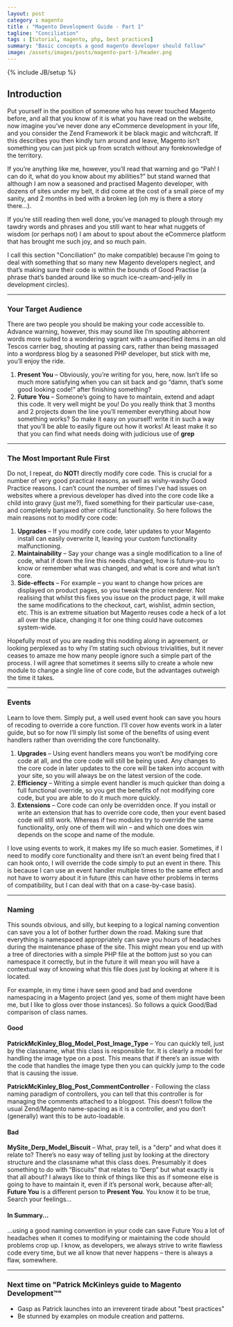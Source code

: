 ```yaml
---
layout: post
category : magento
title : "Magento Development Guide - Part 1"
tagline: "Conciliation"
tags : [tutorial, magento, php, best practices]
summary: "Basic concepts a good magento developer should follow"
image: /assets/images/posts/magento-part-1/header.png
---
```

{% include JB/setup %}

## Introduction

Put yourself in the position of someone who has never touched Magento before, and all that you know of it is what you have read on the website, now imagine you’ve never done any eCommerce development in your life, and you consider the Zend Framework it be black magic and witchcraft. If this describes you then kindly turn around and leave, Magento isn’t something you can just pick up from scratch without any foreknowledge of the territory.

If you’re anything like me, however, you’ll read that warning and go “Pah! I can do it, what do you know about my abilities?” but stand warned that although I am now a seasoned and practised Magento developer, with dozens of sites under my belt, it did come at the cost of a small piece of my sanity, and 2 months in bed with a broken leg (oh my is there a story there…).

If you’re still reading then well done, you’ve managed to plough through my tawdry words and phrases and you still want to hear what nuggets of wisdom (or perhaps not) I am about to spout about the eCommerce platform that has brought me such joy, and so much pain.

I call this section "Conciliation" (to make compatible) because I’m going to deal with something that so many new Magento developers neglect, and that’s making sure their code is within the bounds of Good Practise (a phrase that’s banded around like so much ice-cream-and-jelly in development circles).

---

### Your Target Audience

There are two people you should be making your code accessible to. Advance warning, however, this may sound like I’m spouting abhorrent words more suited to a wondering vagrant with a unspecified items in an old Tescos carrier bag, shouting at passing cars, rather than being massaged into a wordpress blog by a seasoned PHP developer, but stick with me, you’ll enjoy the ride.

 1. **Present You** – Obviously, you’re writing for you, here, now. Isn’t life so much more satisfying when you can sit back and go “damn, that’s some good looking code!” after finishing something?
 2. **Future You** – Someone’s going to have to maintain, extend and adapt this code. It very well might be you! Do you really think that 3 months and 2 projects down the line you’ll remember everything about how something works? So make it easy on yourself! write it in such a way that you’ll be able to easily figure out how it works! At least make it so that you can find what needs doing with judicious use of **grep**

---

### The Most Important Rule First

Do not, I repeat, do **NOT!** directly modify core code. This is crucial for a number of very good practical reasons, as well as wishy-washy Good Practice reasons. I can’t count the number of times I’ve had issues on websites where a previous developer has dived into the core code like a child into gravy (just me?), fixed something for their particular use-case, and completely banjaxed other critical functionality. So here follows the main reasons not to modify core code:

 1. **Upgrades** – If you modify core code, later updates to your Magento install can easily overwrite it, leaving your custom functionality malfunctioning.
 2. **Maintainability** – Say your change was a single modification to a line of code, what if down the line this needs changed, how is future-you to know or remember what was changed, and what is core and what isn’t core.
 3. **Side-effects** – For example – you want to change how prices are displayed on product pages, so you tweak the price renderer. Not realising that whilst this fixes you issue on the product page, it will make the same modifications to the checkout, cart, wishlist, admin section, etc. This is an extreme situation but Magento reuses code a heck of a lot all over the place, changing it for one thing could have outcomes system-wide.

Hopefully most of you are reading this nodding along in agreement, or looking perplexed as to why I’m stating such obvious trivialities, but it never ceases to amaze me how many people ignore such a simple part of the process. I will agree that sometimes it seems silly to create a whole new module to change a single line of core code, but the advantages outweigh the time it takes.

---

### Events

Learn to love them. Simply put, a well used event hook can save you hours of recoding to override a core function.  I’ll cover how events work in a later guide, but so for now I’ll simply list some of the benefits of using event handlers rather than overriding the core functionality.

 1. **Upgrades** – Using event handlers means you won’t be modifying core code at all, and the core code will still be being used. Any changes to the core code in later updates to the core will be taken into account with your site, so you will always be on the latest version of the code.
 2. **Efficiency** – Writing a simple event handler is much quicker than doing a full functional override, so you get the benefits of not modifying core code, but you are able to do it much more quickly.
 3. **Extensions** – Core code can only be overridden once. If you install or write an extension that has to override core code, then your event based code will still work. Whereas if two modules try to override the same functionality, only one of them will win – and which one does win depends on the scope and name of the module.

I love using events to work, it makes my life so much easier. Sometimes, if I need to modify core functionality and there isn’t an event being fired that I can hook onto, I will override the code simply to put an event in there. This is because I can use an event handler multiple times to the same effect and not have to worry about it in future (this can have other problems in terms of compatibility, but I can deal with that on a case-by-case basis).

---

### Naming

This sounds obvious, and silly, but keeping to a logical naming convention can save you a lot of bother further down the road. Making sure that everything is namespaced appropriately can save you hours of headaches during the maintenance phase of the site. This might mean you end up with a tree of directories with a simple PHP file at the bottom just so you can namespace it correctly, but in the future it will mean you will have a contextual way of knowing what this file does just by looking at where it is located.

For example, in my time i have seen good and bad and overdone namespacing in a Magento project (and yes, some of them might have been me, but I like to gloss over those instances). So follows a quick Good/Bad comparison of class names.


<div class="span6">
  <h4>Good</h4>
  <p><strong>PatrickMcKinley_Blog_Model_Post_Image_Type</strong> – You can quickly tell, just by the classname, what this class is responsible for. It is clearly a model for handling the image type on a post. This means that if there’s an issue with the code that handles the image type then you can quickly jump to the code that is causing the issue.</p>
  <p><strong>PatrickMcKinley_Blog_Post_CommentController</strong> - Following the class naming paradigm of controllers, you can tell that this controller is for managing the comments attached to a blogpost. This doesn’t follow the usual Zend/Magento name-spacing as it is a controller, and you don’t (generally) want this to be auto-loadable.</p>
</div>
<div class="span6">
  <h4>Bad</h4>
  <p><strong>MySite_Derp_Model_Biscuit</strong> – What, pray tell, is a "derp" and what does it relate to? There’s no easy way of telling just by looking at the directory structure and the classname what this class does. Presumably it does something to do with “Biscuits” that relates to “Derp” but what exactly is that all about? I always like to think of things like this as if someone else is going to have to maintain it, even if it’s personal work, because after-all; <strong>Future You</strong> is a different person to <strong>Present You</strong>. You know it to be true, Search your feelings...</p>
</div>
<div class="span12">
  <h4>In Summary...</h4>
  <p>...using a good naming convention in your code can save Future You a lot of headaches when it comes to modifying or maintaining the code should problems crop up. I know, as developers, we always strive to write flawless code every time, but we all know that never happens – there is always a flaw, somewhere.</p>
</div>

<hr style="clear:both;">

### Next time on "Patrick McKinleys guide to Magento Development&trade;"
 * Gasp as Patrick launches into an irreverent tirade about "best practices"
 * Be stunned by examples on module creation and patterns.

